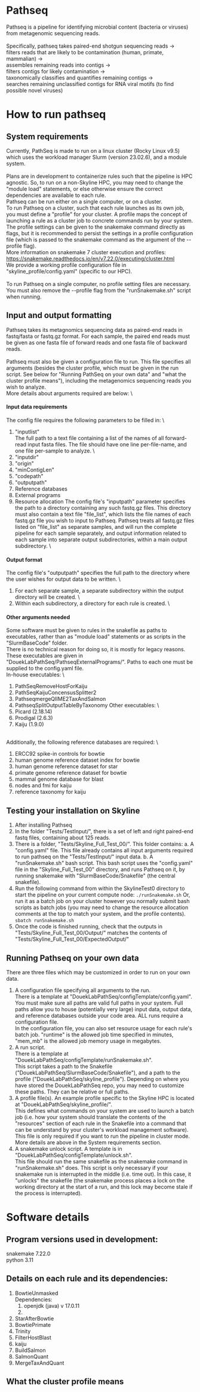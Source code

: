 # Pathseq
Pathseq is a pipeline for identifying microbial content (bacteria or viruses) from metagenomic sequencing reads.\
\
Specifically, pathseq takes paired-end shotgun sequencing reads ->\
filters reads that are likely to be contamination (human, primate, mammalian) ->\
assembles remaining reads into contigs ->\
filters contigs for likely contamination ->\
taxonomically classifies and quantifies remaining contigs ->\
searches remaining unclassified contigs for RNA viral motifs (to find possible novel viruses)

# How to run pathseq
## System requirements
Currently, PathSeq is made to run on a linux cluster (Rocky Linux v9.5) which uses the workload manager Slurm (version 23.02.6), and a module system. \
\
Plans are in development to containerize rules such that the pipeline is HPC agnostic.
So, to run on a non-Skyline HPC, you may need to change the "module load" statements, or else otherwise ensure the correct dependencies are available to each rule.
\
Pathseq can be run either on a single computer, or on a cluster. \
To run Pathseq on a cluster, such that each rule launches as its own job, you must define a "profile" for your cluster. A profile maps the concept of launching a rule as a cluster job to concrete commands run by your system.
The profile settings can be given to the snakemake command directly as flags, but it is recommended to persist the settings in a profile configuration file (which is passed to the snakemake command as the argument of the --profile flag).\
More information on snakemake 7 cluster execution and profiles: https://snakemake.readthedocs.io/en/v7.22.0/executing/cluster.html \
We provide a working profile configuration file in "skyline_profile/config.yaml" (specific to our HPC). \
\
To run Pathseq on a single computer, no profile setting files are necessary. You must also remove the --profile flag from the "runSnakemake.sh" script when running.

## Input and output formatting
Pathseq takes its metagnomics sequencing data as paired-end reads in fastq/fasta or fastq.gz format. For each sample, the paired end reads must be given as one fasta file of forward reads and one fasta file of backward reads. \
\
Pathseq must also be given a configuration file to run. This file specifies all arguments (besides the cluster profile, which must be given in the run script. See below for "Running PathSeq on your own data" and "what the cluster profile means"), including the metagenomics sequencing reads you wish to analyze. \
More details about arguments required are below: \

#### Input data requirements
The config file requires the following parameters to be filled in: \
1. "inputlist" \
     The full path to a text file containing a list of the names of all forward-read input fasta files. The file should have one line per-file-name, and one file per-sample to analyze. \
3. "inputdir"
4. "origin"
5. "minContigLen"
6. "codepath"
7. "outputpath"
8. Reference databases
9. External programs
10. Resource allocation
The config file's "inputpath" parameter specifies the path to a directory containing any such fastq.gz files. This directory must also contain a text file "file_list", which lists the file names of each fastq.gz file you wish to input to Pathseq. Pathseq treats all fastq.gz files listed on "file_list" as separate samples, and will run the complete pipeline for each sample separately, and output information related to each sample into separate output subdirectories, within a main output subdirectory. \

#### Output format
The config file's "outputpath" specifies the full path to the directory where the user wishes for output data to be written. \
1. For each separate sample, a separate subdirectory within the output directory will be created. \
2. Within each subdirectory, a directory for each rule is created. \

#### Other arguments needed
Some software must be given to rules in the snakefile as paths to executables, rather than as "module load" statements or as scripts in the "SlurmBaseCode" folder. \
There is no technical reason for doing so, it is mostly for legacy reasons. These executables are given in "DouekLabPathSeq/PathseqExternalPrograms/". Paths to each one must be supplied to the config.yaml file. \
In-house executables: \
1. PathSeqRemoveHostForKaiju
2. PathSeqKaijuConcensusSplitter2
3. PathseqmergeQIIME2TaxAndSalmon
4. PathseqSplitOutputTableByTaxonomy
Other executables: \
1. Picard (2.18.14)
2. Prodigal (2.6.3)
3. Kaiju (1.9.0)

\
Additionally, the following reference databases are required: \
1. ERCC92 spike-in controls for bowtie
2. human genome reference dataset index for bowtie
3. human genome reference dataset for star
4. primate genome reference dataset for bowtie
5. mammal genome database for blast
6. nodes and fmi for kaiju
7. reference taxonomy for kaiju

## Testing your installation on Skyline
1. After installing Pathseq
2. In the folder "Tests/TestInput/", there is a set of left and right paired-end fastq files, containing about 125 reads.
3. There is a folder, "Tests/Skyline_Full_Test_00/". This folder contains:
     a. A "config.yaml" file. This file already contains all input arguments required to run pathseq on the "Tests/TestInput/" input data.
     b. A "runSnakemake.sh" bash script. This bash script uses the "config.yaml" file in the "Skyline_Full_Test_00" directory, and runs Pathseq on it, by running snakemake with "SlurmBaseCode/Snakefile" (the central snakefile).
4. Run the following command from within the SkylineTest0 directory to start the pipeline on your current compute node:
   ```./runSnakemake.sh```
   Or, run it as a batch job on your cluster however you normally submit bash scripts as batch jobs (you may need to change the resource allocation comments at the top to match your system, and the profile contents).
   ```sbatch runSnakemake.sh```
5. Once the code is finished running, check that the outputs in "Tests/Skyline_Full_Test_00/Output/" matches the contents of "Tests/Skyline_Full_Test_00/ExpectedOutput/"

## Running Pathseq on your own data
There are three files which may be customized in order to run on your own data.
1. A configuration file specifying all arguments to the run. \
   There is a template at "DouekLabPathSeq/configTemplate/config.yaml". \
   You must make sure all paths are valid full paths in your system. Full paths allow you to house (potentially very large) input data, output data, and reference databases outside your code area. ALL runs require a configuration file. \
   In the configuration file, you can also set resource usage for each rule's batch job. "runtime" is the allowed job time specified in minutes, "mem_mb" is the allowed job memory usage in megabytes.
2. A run script. \
   There is a template at "DouekLabPathSeq/configTemplate/runSnakemake.sh". \
   This script takes a path to the Snakefile ("DouekLabPathSeq/SlurmBaseCode/Snakefile"), and a path to the profile ("DouekLabPathSeq/skyline_profile"). Depending on where you have stored the DouekLabPathSeq repo, you may need to customize these paths. They can be relative or full paths.
3. A profile file(s). An example profile specific to the Skyline HPC is located at "DouekLabPathSeq/skyline_profile/". \
   This defines what commands on your system are used to launch a batch job (i.e. how your system should translate the contents of the "resources" section of each rule in the Snakefile into a command that can be understand by your cluster's workload management software). This file is only required if you want to run the pipeline in cluster mode. \
   More details are above in the System requirements section.
4. A snakemake unlock script. A template is in "DouekLabPathSeq/configTemplate/unlock.sh". \
   This file should run the same snakefile as the snakemake command in "runSnakemake.sh" does. This script is only necessary if your snakemake run is interrupted in the middle (i.e. time out). In this case, it "unlocks" the snakefile (the snakemake process places a lock on the working directory at the start of a run, and this lock may become stale if the process is interrupted).

# Software details
## Program versions used in development:
snakemake 7.22.0 \
python 3.11

## Details on each rule and its dependencies:
1. BowtieUnmasked \
      Dependencies:
      1. openjdk (java) v 17.0.11
      2. 
2. StarAfterBowtie
3. BowtiePrimate
4. Trinity
5. FilterHostBlast
6. kaiju
7. BuildSalmon
8. SalmonQuant
9. MergeTaxAndQuant

## What the cluster profile means
